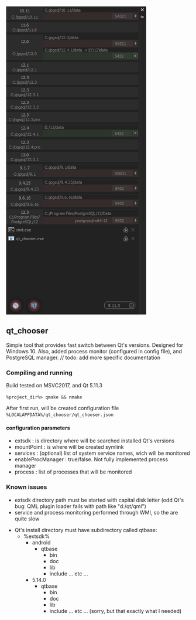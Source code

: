 ![](https://github.com/vurdalaque/qt_chooser/blob/master/preview/sample.png)
## qt_chooser

Simple tool that provides fast switch between Qt's versions. Designed for Windows 10.
Also, added process monitor (configured in config file), and PostgreSQL manager.
// todo: add more specific documentation

### Compiling and running
Build tested on MSVC2017, and Qt 5.11.3

`%project_dir%> qmake && nmake`

After first run, will be created configuration file
`%LOCALAPPDATA%/qt_chooser/qt_chooser.json`

#### configuration parameters
* extsdk : is directory where will be searched installed Qt's versions
* mountPoint : is where will be created symlink
* services : (optional) list of system service names, wich will be monitored
* enableProcManager : true/false. Not fully implemented process manager
* process : list of processes that will be monitored

### Known issues
+ extsdk directory path must be started with capital disk letter
	(odd Qt's bug: QML plugin loader fails with path like "d:/qt/qml")
+ service and process monitoring performed through WMI, so the are quite slow
* Qt's install directory must have subdirectory called qtbase:
	- %extsdk%
		- android
			- qtbase
				- bin
				- doc
				- lib
				- include
				... etc ...
		- 5.14.0
			- qtbase
				- bin
				- doc
				- lib
				- include
				... etc ...
	(sorry, but that exactly what I needed)

